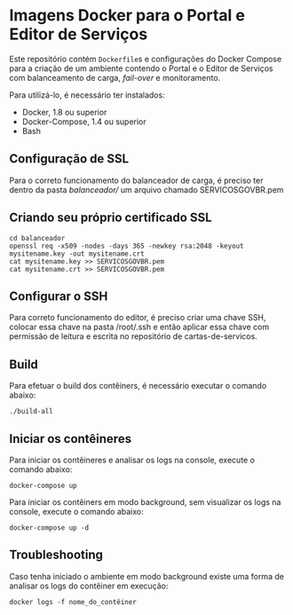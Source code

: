 # Imagens Docker para o Portal e Editor de Serviços

Este repositório contém `Dockerfile`s e configurações do Docker Compose para a criação de um ambiente contendo o Portal e o Editor de Serviços com balanceamento de carga, *fail-over* e monitoramento.

Para utilizá-lo, é necessário ter instalados:

- Docker, 1.8 ou superior
- Docker-Compose, 1.4 ou superior
- Bash

## Configuração de SSL

Para o correto funcionamento do balanceador de carga, é preciso ter dentro da pasta *balanceador/*  um arquivo chamado SERVICOSGOVBR.pem

## Criando seu próprio certificado SSL

```
cd balanceador
openssl req -x509 -nodes -days 365 -newkey rsa:2048 -keyout mysitename.key -out mysitename.crt
cat mysitename.key >> SERVICOSGOVBR.pem 
cat mysitename.crt >> SERVICOSGOVBR.pem
```
## Configurar o SSH

Para correto funcionamento do editor, é preciso criar uma chave SSH, colocar essa chave na pasta /root/.ssh e então aplicar essa chave com permissão de leitura e escrita no repositório de cartas-de-servicos.

## Build 

Para efetuar o build dos contêiners, é necessário executar o comando abaixo:

```
./build-all
```

## Iniciar os contêineres

Para iniciar os contêineres e analisar os logs na console, execute o comando abaixo: 

```
docker-compose up 
```

Para iniciar os contêiners em modo background, sem visualizar os logs na console, execute o comando abaixo:

```
docker-compose up -d
```

## Troubleshooting

Caso tenha iniciado o ambiente em modo background existe uma forma de analisar os logs do contêiner em execução:

```
docker logs -f nome_do_contêiner
```



